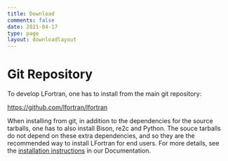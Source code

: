 ```yaml
---
title: Download
comments: false
date: 2021-04-17
type: page
layout: downloadlayout
---
```


# Git Repository

To develop LFortran, one has to install from the main git repository:

https://github.com/lfortran/lfortran

When installing from git, in addition to the dependencies for the source
tarballs, one has to also install Bison, re2c and Python. The souce tarballs do
not depend on these extra dependencies, and so they are the recommended way to
install LFortran for end users. For more details, see the [installation
instructions] in our Documentation.

[installation instructions]: https://docs.lfortran.org/en/installation
